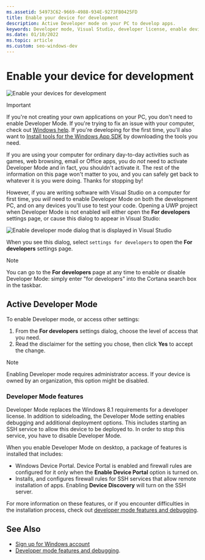 ```yaml
---
ms.assetid: 54973C62-9669-4988-934E-9273FB0425FD
title: Enable your device for development
description: Active Developer mode on your PC to develop apps.
keywords: Developer mode, Visual Studio, developer license, enable device
ms.date: 01/10/2022
ms.topic: article
ms.custom: seo-windows-dev
---
```


# Enable your device for development

![Enable your devices for development](images/developer-poster.png)

> [!IMPORTANT]
> If you're not creating your own applications on your PC, you don't need to enable Developer Mode. If you're trying to fix an issue with your computer, check out [Windows help](https://support.microsoft.com/hub/4338813/windows-help?os=windows-10). If you're developing for the first time, you'll also want to [Install tools for the Windows App SDK](../windows-app-sdk/set-up-your-development-environment.md) by downloading the tools you need.

If you are using your computer for ordinary day-to-day activities such as games, web browsing, email or Office apps, you do *not* need to activate Developer Mode and in fact, you shouldn't activate it. The rest of the information on this page won't matter to you, and you can safely get back to whatever it is you were doing. Thanks for stopping by!

However, if you are writing software with Visual Studio on a computer for first time, you *will* need to enable Developer Mode on both the development PC, and on any devices you'll use to test your code. Opening a UWP project when Developer Mode is not enabled will either open the **For developers** settings page, or cause this dialog to appear in Visual Studio:

![Enable developer mode dialog that is displayed in Visual Studio](images/latestenabledialog.png)

When you see this dialog, select `settings for developers` to open the **For developers** settings page.

> [!NOTE]
> You can go to the **For developers** page at any time to enable or disable Developer Mode: simply enter "for developers" into the Cortana search box in the taskbar.

## Active Developer Mode

To enable Developer mode, or access other settings:

1.  From the **For developers** settings dialog, choose the level of access that you need.
2.  Read the disclaimer for the setting you chose, then click **Yes** to accept the change.

> [!NOTE]
> Enabling Developer mode requires administrator access. If your device is owned by an organization, this option might be disabled.

### Developer Mode features

Developer Mode replaces the Windows 8.1 requirements for a developer license.  In addition to sideloading, the Developer Mode setting enables debugging and additional deployment options. This includes starting an SSH service to allow this device to be deployed to. In order to stop this service, you have to disable Developer Mode.

When you enable Developer Mode on desktop, a package of features is installed that includes:
- Windows Device Portal. Device Portal is enabled and firewall rules are configured for it only when the **Enable Device Portal** option is turned on.
- Installs, and configures firewall rules for SSH services that allow remote installation of apps. Enabling **Device Discovery** will turn on the SSH server.

For more information on these features, or if you encounter difficulties in the installation process, check out [developer mode features and debugging](developer-mode-features-and-debugging.md).

## See Also

* [Sign up for Windows account](sign-up.md)
* [Developer mode features and debugging](developer-mode-features-and-debugging.md).